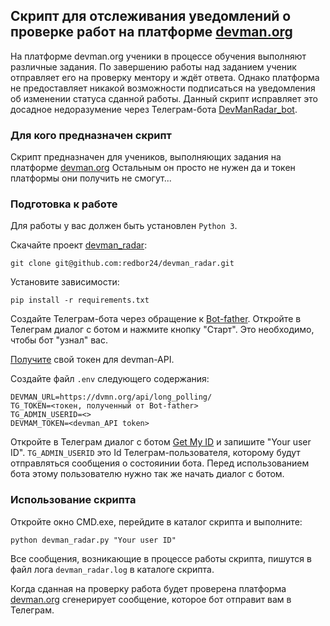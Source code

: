 ## Скрипт для отслеживания уведомлений о проверке работ на платформе [devman.org](dvmn.org)
На платформе devman.org ученики в процессе обучения выполняют различные задания. По завершению работы над заданием
ученик отправляет его на проверку ментору и ждёт ответа. Однако платформа не предоставляет никакой возможности 
подписаться на уведомления об изменении статуса сданной работы. Данный скрипт исправляет это досадное недоразумение
через Телеграм-бота [DevManRadar_bot](https://t.me/rdbDevManRadar_bot).

### Для кого предназначен скрипт
Скрипт предназначен для учеников, выполняющих задания на платформе [devman.org](dvmn.org)
Остальным он просто не нужен да и токен платформы они получить не смогут...

### Подготовка к работе
Для работы у вас должен быть установлен `Python 3`.

Скачайте проект [devman_radar](https://github.com/redbor24/devman_radar):
```
git clone git@github.com:redbor24/devman_radar.git 
```

Установите зависимости:
```
pip install -r requirements.txt
```

Создайте Телеграм-бота через обращение к [Bot-father](https://t.me/BotFather).
Откройте в Телеграм диалог с ботом и нажмите кнопку "Старт". Это необходимо, чтобы бот "узнал" вас.

[Получите](https://dvmn.org/api/docs/) свой токен для devman-API.

Создайте файл `.env` следующего содержания:
```
DEVMAN_URL=https://dvmn.org/api/long_polling/
TG_TOKEN=<токен, полученный от Bot-father>
TG_ADMIN_USERID=<>
DEVMAM_TOKEN=<devman_API token>
```

Откройте в Телеграм диалог с ботом [Get My ID](https://t.me/getmyid_bot) и запишите "Your user ID".
`TG_ADMIN_USERID` это Id Телеграм-пользователя, которому будут отправляться сообщения о состояинии бота.
Перед использованием бота этому пользователю нужно так же начать диалог с ботом.

### Использование скрипта
Откройте окно CMD.exe, перейдите в каталог скрипта и выполните:
```commandline
python devman_radar.py "Your user ID"
```

Все сообщения, возникающие в процессе работы скрипта, пишутся в файл лога `devman_radar.log` в каталоге скрипта.

Когда сданная на проверку работа будет проверена платформа [devman.org](dvmn.org) сгенерирует сообщение, которое
бот отправит вам в Телеграм.
